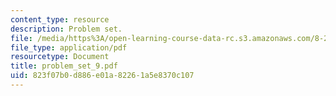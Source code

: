```yaml
---
content_type: resource
description: Problem set.
file: /media/https%3A/open-learning-course-data-rc.s3.amazonaws.com/8-231-physics-of-solids-i-fall-2006/823f07b0d886e01a82261a5e8370c107_problem_set_9.pdf
file_type: application/pdf
resourcetype: Document
title: problem_set_9.pdf
uid: 823f07b0-d886-e01a-8226-1a5e8370c107
---
```

